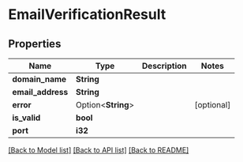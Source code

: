 # EmailVerificationResult

## Properties

Name | Type | Description | Notes
------------ | ------------- | ------------- | -------------
**domain_name** | **String** |  | 
**email_address** | **String** |  | 
**error** | Option<**String**> |  | [optional]
**is_valid** | **bool** |  | 
**port** | **i32** |  | 

[[Back to Model list]](../README#documentation-for-models) [[Back to API list]](../README#documentation-for-api-endpoints) [[Back to README]](../README)


